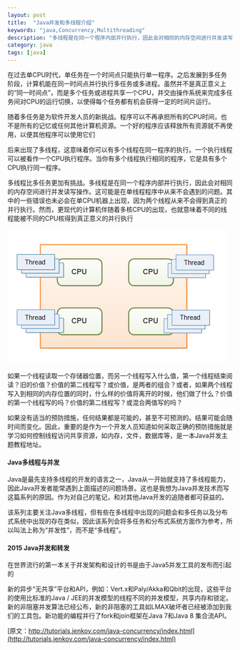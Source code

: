 ```yaml
---
layout: post
title:  "Java并发和多线程介绍"
keywords: "java,Concurrency,Multithreading"
description: "多线程是在同一个程序内部并行执行，因此会对相同的内存空间进行并发读写操作。这可能是在单线程程序中从来不会遇到的问题。其中的一些错误也未必会在单CPU机器上出现，因为两个线程从来不会得到真正的并行执行。然而，更现代的计算机伴随着多核CPU的出现，也就意味着不同的线程能被不同的CPU核得到真正意义的并行执行"
category: java 
tags: [java]
---
```

在过去单CPU时代，单任务在一个时间点只能执行单一程序。之后发展到多任务阶段，计算机能在同一时间点并行执行多任务或多进程。虽然并不是真正意义上的“同一时间点”，而是多个任务或进程共享一个CPU，并交由操作系统来完成多任务间对CPU的运行切换，以使得每个任务都有机会获得一定的时间片运行。

随着多任务是为软件开发人员的新挑战。程序可以不再承担所有的CPU时间，也不是所有的记忆或任何其他计算机资源。一个好的程序应该释放所有资源就不再使用，以便其他程序可以使用它们

后来出现了多线程，这意味着你可以有多个线程在同一程序的执行。一个执行线程可以被看作一个CPU执行程序。当你有多个线程执行相同的程序，它是具有多个CPU执行同一程序。

多线程比多任务更加有挑战。多线程是在同一个程序内部并行执行，因此会对相同的内存空间进行并发读写操作。这可能是在单线程程序中从来不会遇到的问题。其中的一些错误也未必会在单CPU机器上出现，因为两个线程从来不会得到真正的并行执行。然而，更现代的计算机伴随着多核CPU的出现，也就意味着不同的线程能被不同的CPU核得到真正意义的并行执行

![图1](/static/images/concurrentcy01.png)

如果一个线程读取一个存储器位置，而另一个线程写入什么值，第一个线程结束阅读？旧的价值？价值的第二线程写？或价值，是两者的组合？或者，如果两个线程写入到相同的内存位置的同时，什么样的价值将离开的时候，他们做了什么？价值的第一个线程写的吗？价值的第二线程写？或混合两值写的吗？

如果没有适当的预防措施，任何结果都是可能的，甚至不可预测的。结果可能会随时间而变化。因此，重要的是作为一个开发人员知道如何采取正确的预防措施就是学习如何控制线程访问共享资源，如内存，文件，数据库等，是一本Java并发主题教程地址。

#### Java多线程与并发
Java是最先支持多线程的开发的语言之一，Java从一开始就支持了多线程能力，因此Java开发者能常遇到上面描述的问题场景。这也是我想为Java并发技术而写这篇系列的原因。作为对自己的笔记，和对其他Java开发的追随者都可获益的。

该系列主要关注Java多线程，但有些在多线程中出现的问题会和多任务以及分布式系统中出现的存在类似，因此该系列会将多任务和分布式系统方面作为参考，所以叫法上称为“并发性”，而不是“多线程”。

#### 2015 Java并发和转发

在世界流行的第一本关于并发架构和设计的书是由于Java5并发工具的发布而引起的

新的异步“无共享”平台和API，例如：Vert.x和Paly/Akka和Qbit的出现，这些平台的使用比标准的Java / JEE的并发模型的线程不同的并发模型，共享内存和锁定。新的非阻塞并发算法已经公布，新的非阻塞的工具如LMAX破坏者已经被添加到我们的工具包。新功能的编程并行了fork和join框架在Java 7和Java 8 集合流API。

[原文：http://tutorials.jenkov.com/java-concurrency/index.html](http://tutorials.jenkov.com/java-concurrency/index.html)